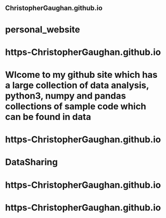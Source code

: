 ## ChristopherGaughan.github.io
# personal_website
# https-ChristopherGaughan.github.io
# Wlcome to my github site which has a large collection of data analysis, python3, numpy and pandas collections of sample code which can be found in data 
#
# https-ChristopherGaughan.github.io
# DataSharing
# https-ChristopherGaughan.github.io
# https-ChristopherGaughan.github.io
